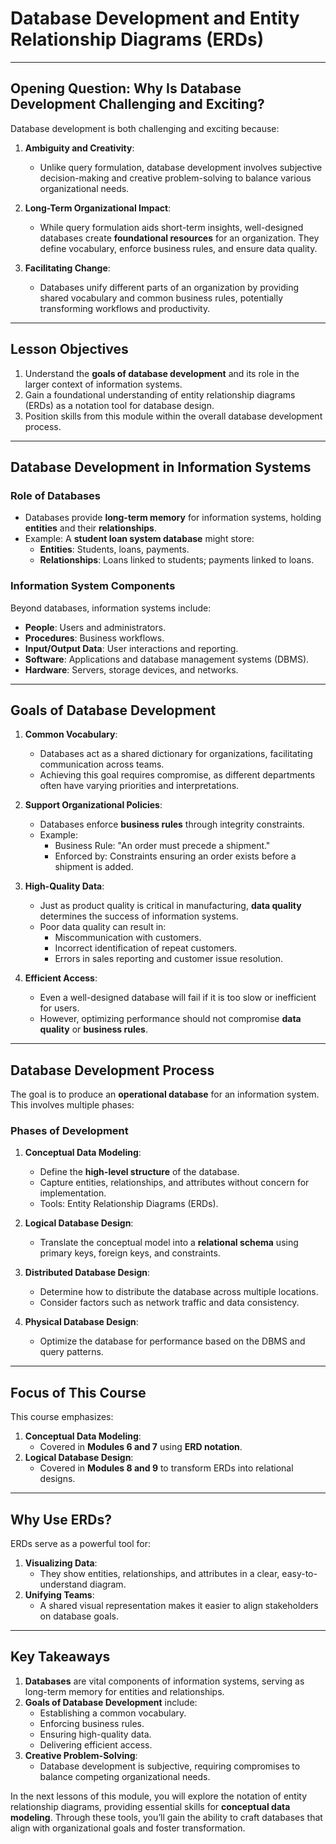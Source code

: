 # Database Development and Entity Relationship Diagrams (ERDs)

---

## Opening Question: Why Is Database Development Challenging and Exciting?

Database development is both challenging and exciting because:
1. **Ambiguity and Creativity**:
   - Unlike query formulation, database development involves subjective decision-making and creative problem-solving to balance various organizational needs.
   
2. **Long-Term Organizational Impact**:
   - While query formulation aids short-term insights, well-designed databases create **foundational resources** for an organization. They define vocabulary, enforce business rules, and ensure data quality.
   
3. **Facilitating Change**:
   - Databases unify different parts of an organization by providing shared vocabulary and common business rules, potentially transforming workflows and productivity.

---

## Lesson Objectives

1. Understand the **goals of database development** and its role in the larger context of information systems.
2. Gain a foundational understanding of entity relationship diagrams (ERDs) as a notation tool for database design.
3. Position skills from this module within the overall database development process.

---

## Database Development in Information Systems

### Role of Databases
- Databases provide **long-term memory** for information systems, holding **entities** and their **relationships**.
- Example: A **student loan system database** might store:
  - **Entities**: Students, loans, payments.
  - **Relationships**: Loans linked to students; payments linked to loans.

### Information System Components
Beyond databases, information systems include:
- **People**: Users and administrators.
- **Procedures**: Business workflows.
- **Input/Output Data**: User interactions and reporting.
- **Software**: Applications and database management systems (DBMS).
- **Hardware**: Servers, storage devices, and networks.

---

## Goals of Database Development

1. **Common Vocabulary**:
   - Databases act as a shared dictionary for organizations, facilitating communication across teams.
   - Achieving this goal requires compromise, as different departments often have varying priorities and interpretations.

2. **Support Organizational Policies**:
   - Databases enforce **business rules** through integrity constraints.
   - Example:
     - Business Rule: "An order must precede a shipment."
     - Enforced by: Constraints ensuring an order exists before a shipment is added.

3. **High-Quality Data**:
   - Just as product quality is critical in manufacturing, **data quality** determines the success of information systems.
   - Poor data quality can result in:
     - Miscommunication with customers.
     - Incorrect identification of repeat customers.
     - Errors in sales reporting and customer issue resolution.

4. **Efficient Access**:
   - Even a well-designed database will fail if it is too slow or inefficient for users.
   - However, optimizing performance should not compromise **data quality** or **business rules**.

---

## Database Development Process

The goal is to produce an **operational database** for an information system. This involves multiple phases:

### Phases of Development
1. **Conceptual Data Modeling**:
   - Define the **high-level structure** of the database.
   - Capture entities, relationships, and attributes without concern for implementation.
   - Tools: Entity Relationship Diagrams (ERDs).

2. **Logical Database Design**:
   - Translate the conceptual model into a **relational schema** using primary keys, foreign keys, and constraints.

3. **Distributed Database Design**:
   - Determine how to distribute the database across multiple locations.
   - Consider factors such as network traffic and data consistency.

4. **Physical Database Design**:
   - Optimize the database for performance based on the DBMS and query patterns.

---

## Focus of This Course
This course emphasizes:
1. **Conceptual Data Modeling**:
   - Covered in **Modules 6 and 7** using **ERD notation**.
2. **Logical Database Design**:
   - Covered in **Modules 8 and 9** to transform ERDs into relational designs.

---

## Why Use ERDs?

ERDs serve as a powerful tool for:
1. **Visualizing Data**:
   - They show entities, relationships, and attributes in a clear, easy-to-understand diagram.
2. **Unifying Teams**:
   - A shared visual representation makes it easier to align stakeholders on database goals.

---

## Key Takeaways

1. **Databases** are vital components of information systems, serving as long-term memory for entities and relationships.
2. **Goals of Database Development** include:
   - Establishing a common vocabulary.
   - Enforcing business rules.
   - Ensuring high-quality data.
   - Delivering efficient access.
3. **Creative Problem-Solving**:
   - Database development is subjective, requiring compromises to balance competing organizational needs.

In the next lessons of this module, you will explore the notation of entity relationship diagrams, providing essential skills for **conceptual data modeling**. Through these tools, you’ll gain the ability to craft databases that align with organizational goals and foster transformation.